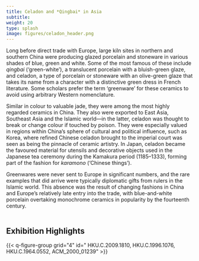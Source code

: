 ```yaml
---
title: Celadon and *Qingbai* in Asia
subtitle:
weight: 20
type: splash
image: figures/celadon_header.png
---
```


Long before direct trade with Europe, large kiln sites in northern and southern China were producing glazed porcelain and stoneware in various shades of blue, green and white. Some of the most famous of these include *qingbai* (‘green-white’), a translucent porcelain with a bluish-green glaze, and celadon, a type of porcelain or stoneware with an olive-green glaze that takes its name from a character with a distinctive green dress in French literature. Some scholars prefer the term ‘greenware’ for these ceramics to avoid using arbitrary Western nomenclature.

Similar in colour to valuable jade, they were among the most highly regarded ceramics in China. They also were exported to East Asia, Southeast Asia and the Islamic world—in the latter, celadon was thought to break or change colour if touched by poison. They were especially valued in regions within China’s sphere of cultural and political influence, such as Korea, where refined Chinese celadon brought to the imperial court was seen as being the pinnacle of ceramic artistry. In Japan, celadon became the favoured material for utensils and decorative objects used in the Japanese tea ceremony during the Kamakura period (1185–1333), forming part of the fashion for *karamono* (‘Chinese things’).

Greenwares were never sent to Europe in significant numbers, and the rare examples that did arrive were typically diplomatic gifts from rulers in the Islamic world. This absence was the result of changing fashions in China and Europe’s relatively late entry into the trade, with blue-and-white porcelain overtaking monochrome ceramics in popularity by the fourteenth century.
&nbsp;  
&nbsp;

## Exhibition Highlights

{{< q-figure-group grid="4" id=" HKU.C.2009.1810, HKU.C.1996.1076, HKU.C.1964.0552, ACM_2000_01239" >}}
